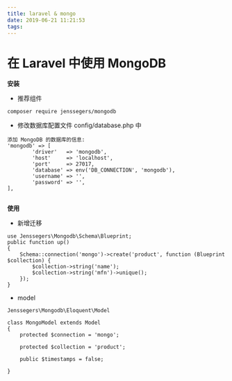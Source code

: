 ```yaml
---
title: laravel & mongo
date: 2019-06-21 11:21:53
tags:
---
```


# 在 Laravel 中使用 MongoDB


**安装**

* 推荐组件
```
composer require jenssegers/mongodb
```

* 修改数据库配置文件 config/database.php 中
```
添加 MongoDB 的数据库的信息:
'mongodb' => [    
        'driver'   => 'mongodb',    
        'host'     => 'localhost',    
        'port'     => 27017,    
        'database' => env('DB_CONNECTION', 'mongodb'),    
        'username' => '',    
        'password' => '',
],


```

**使用**

* 新增迁移

```
use Jenssegers\Mongodb\Schema\Blueprint;
public function up()
{
    Schema::connection('mongo')->create('product', function (Blueprint $collection) {
        $collection->string('name');
        $collection->string('mfn')->unique();
    });
}

```

* model 

```
Jenssegers\Mongodb\Eloquent\Model

class MongoModel extends Model
{
    protected $connection = 'mongo';

    protected $collection = 'product';

    public $timestamps = false;

}

```
